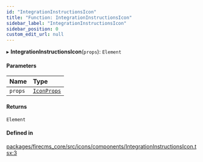 ```yaml
---
id: "IntegrationInstructionsIcon"
title: "Function: IntegrationInstructionsIcon"
sidebar_label: "IntegrationInstructionsIcon"
sidebar_position: 0
custom_edit_url: null
---
```


▸ **IntegrationInstructionsIcon**(`props`): `Element`

#### Parameters

| Name | Type |
| :------ | :------ |
| `props` | [`IconProps`](../types/IconProps.md) |

#### Returns

`Element`

#### Defined in

[packages/firecms_core/src/icons/components/IntegrationInstructionsIcon.tsx:3](https://github.com/FireCMSco/firecms/blob/d45f3739/packages/firecms_core/src/icons/components/IntegrationInstructionsIcon.tsx#L3)
